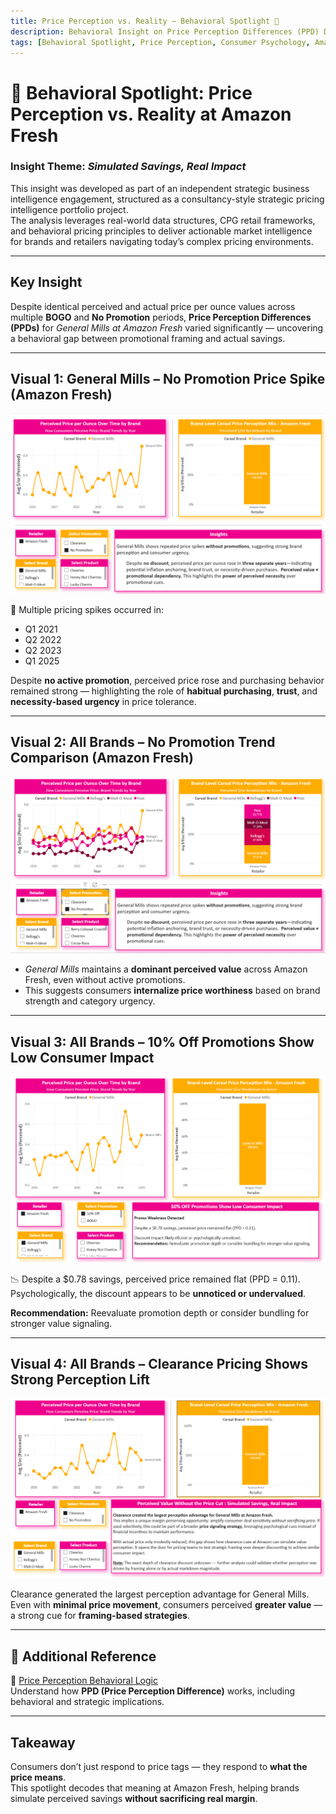 ```yaml
---
title: Price Perception vs. Reality – Behavioral Spotlight 🧠
description: Behavioral Insight on Price Perception Differences (PPD) During No Promotion & BOGO Promotions for General Mills at Amazon Fresh
tags: [Behavioral Spotlight, Price Perception, Consumer Psychology, Amazon Fresh]
---
```


# 🧠 Behavioral Spotlight: Price Perception vs. Reality at Amazon Fresh

### Insight Theme: *Simulated Savings, Real Impact*

This insight was developed as part of an independent strategic business intelligence engagement, structured as a consultancy-style strategic pricing intelligence portfolio project.  
The analysis leverages real-world data structures, CPG retail frameworks, and behavioral pricing principles to deliver actionable market intelligence for brands and retailers navigating today’s complex pricing environments.

---

## Key Insight

Despite identical perceived and actual price per ounce values across multiple **BOGO** and **No Promotion** periods, **Price Perception Differences (PPDs)** for *General Mills at Amazon Fresh* varied significantly — uncovering a behavioral gap between promotional framing and actual savings.

---

## Visual 1: General Mills – No Promotion Price Spike (Amazon Fresh)

![Amazon Fresh – General Mills No Promotion](../Images/AmazonFresh_GeneralMills_NoPromotion.png)

🔹 Multiple pricing spikes occurred in:
- Q1 2021  
- Q2 2022  
- Q2 2023  
- Q1 2025  

Despite **no active promotion**, perceived price rose and purchasing behavior remained strong — highlighting the role of **habitual purchasing**, **trust**, and **necessity-based urgency** in price tolerance.

---

## Visual 2: All Brands – No Promotion Trend Comparison (Amazon Fresh)

![Amazon Fresh – All Brands No Promotion](../Images/AmazonFresh_AllBrands_NoPromotion.png)

- *General Mills* maintains a **dominant perceived value** across Amazon Fresh, even without active promotions.
- This suggests consumers **internalize price worthiness** based on brand strength and category urgency.

---

## Visual 3: All Brands – 10% Off Promotions Show Low Consumer Impact

![Amazon Fresh – 10% Off](../Images/AmazonFresh_AllBrands_10_OFF.png)

📉 Despite a $0.78 savings, perceived price remained flat (PPD = 0.11).  
Psychologically, the discount appears to be **unnoticed or undervalued**.

**Recommendation:** Reevaluate promotion depth or consider bundling for stronger value signaling.

---

## Visual 4: All Brands – Clearance Pricing Shows Strong Perception Lift

![Amazon Fresh – Clearance](../Images/AmazonFresh_AllBrands_Clearance.png)

Clearance generated the largest perception advantage for General Mills.  
Even with **minimal price movement**, consumers perceived **greater value** — a strong cue for **framing-based strategies**.

---

## 🧠 Additional Reference

📎 [Price Perception Behavioral Logic](../Documentation/Price_Perception_Behavioral_Logic.md)  
Understand how **PPD (Price Perception Difference)** works, including behavioral and strategic implications.

---

## Takeaway

Consumers don’t just respond to price tags — they respond to **what the price means**.  
This spotlight decodes that meaning at Amazon Fresh, helping brands simulate perceived savings **without sacrificing real margin**.
